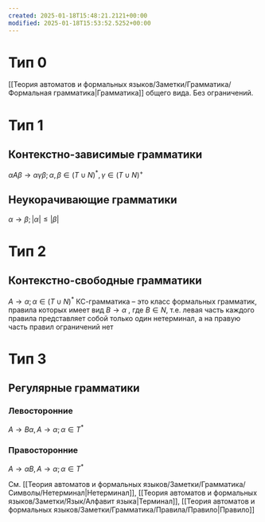 ```yaml
---
created: 2025-01-18T15:48:21.2121+00:00
modified: 2025-01-18T15:53:52.5252+00:00
---
```

# Тип 0
[[Теория автоматов и формальных языков/Заметки/Грамматика/Формальная грамматика|Грамматика]] общего вида. Без ограничений.
# Тип 1
## Контекстно-зависимые грамматики
$\alpha A \beta \rightarrow \alpha \gamma \beta; \alpha,\beta \in (T \cup N)^*, \gamma \in (T \cup N)^+$
## Неукорачивающие грамматики
$\alpha \rightarrow \beta; |\alpha| \leq |\beta|$
# Тип 2
## Контекстно-свободные грамматики
$A \rightarrow \alpha; \alpha \in (T \cup N) ^ *$
КС-грамматика – это класс формальных грамматик, правила которых имеет вид $B \rightarrow \alpha$ , где $B \in N$, т.е. левая часть каждого правила представляет собой только один нетерминал, а на правую часть правил ограничений нет
# Тип 3
## Регулярные грамматики
### Левосторонние
$A \rightarrow B\alpha, A \rightarrow \alpha; \alpha \in T^*$
### Правосторонние
$A \rightarrow \alpha B, A \rightarrow \alpha; \alpha \in T^*$

См. [[Теория автоматов и формальных языков/Заметки/Грамматика/Символы/Нетерминал|Нетерминал]], [[Теория автоматов и формальных языков/Заметки/Язык/Алфавит языка|Терминал]], [[Теория автоматов и формальных языков/Заметки/Грамматика/Правила/Правило|Правило]]